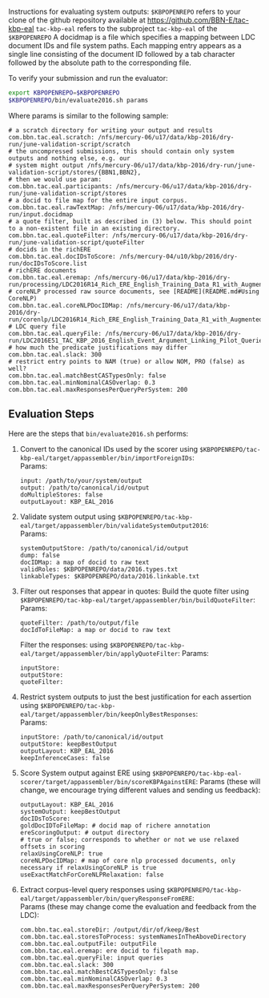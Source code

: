 Instructions for evaluating system outputs:
`$KBPOPENREPO` refers to your clone of the github repository available at https://github.com/BBN-E/tac-kbp-eal
`tac-kbp-eal` refers to the subproject `tac-kbp-eal` of the `$KBPOPENREPO`
A docidmap is a file which specifies a mapping between LDC document IDs and 
file system paths. Each mapping entry appears as a single line consisting of the
document ID followed by a tab character followed by the absolute path to
the corresponding file.

To verify your submission and run the evaluator:
```bash
export KBPOPENREPO=$KBPOPENREPO
$KBPOPENREPO/bin/evaluate2016.sh params
```

Where params is similar to the following sample:
```
# a scratch directory for writing your output and results
com.bbn.tac.eal.scratch: /nfs/mercury-06/u17/data/kbp-2016/dry-run/june-validation-script/scratch
# the uncompressed submissions, this should contain only system outputs and nothing else, e.g. our 
# system might output /nfs/mercury-06/u17/data/kbp-2016/dry-run/june-validation-script/stores/{BBN1,BBN2},
# then we would use param:
com.bbn.tac.eal.participants: /nfs/mercury-06/u17/data/kbp-2016/dry-run/june-validation-script/stores
# a docid to file map for the entire input corpus.
com.bbn.tac.eal.rawTextMap: /nfs/mercury-06/u17/data/kbp-2016/dry-run/input.docidmap
# a quote filter, built as described in (3) below. This should point to a non-existent file in an existing directory.
com.bbn.tac.eal.quoteFilter: /nfs/mercury-06/u17/data/kbp-2016/dry-run/june-validation-script/quoteFilter
# docids in the richERE
com.bbn.tac.eal.docIDsToScore: /nfs/mercury-04/u10/kbp/2016/dry-run/docIDsToScore.list
# richERE documents
com.bbn.tac.eal.eremap: /nfs/mercury-06/u17/data/kbp-2016/dry-run/processing/LDC2016R14_Rich_ERE_English_Training_Data_R1_with_Augmented_Events.docidmap
# coreNLP processed raw source documents, see [README](README.md#Using CoreNLP)
com.bbn.tac.eal.coreNLPDocIDMap: /nfs/mercury-06/u17/data/kbp-2016/dry-run/corenlp/LDC2016R14_Rich_ERE_English_Training_Data_R1_with_Augmented_Events.docidmap
# LDC query file
com.bbn.tac.eal.queryFile: /nfs/mercury-06/u17/data/kbp-2016/dry-run/LDC2016E51_TAC_KBP_2016_English_Event_Argument_Linking_Pilot_Queries_and_Manual_Run/data/tac_kbp_2016_english_event_argument_linking_pilot_queries.tab
# how much the predicate justifications may differ
com.bbn.tac.eal.slack: 300
# restrict entry points to NAM (true) or allow NOM, PRO (false) as well?
com.bbn.tac.eal.matchBestCASTypesOnly: false
com.bbn.tac.eal.minNominalCASOverlap: 0.3
com.bbn.tac.eal.maxResponsesPerQueryPerSystem: 200
```


## Evaluation Steps

Here are the steps that `bin/evaluate2016.sh` performs:

1. Convert to the canonical IDs used by the scorer  using `$KBPOPENREPO/tac-kbp-eal/target/appassembler/bin/importForeignIDs`:  
    Params:

    ```
    input: /path/to/your/system/output
    output: /path/to/canonical/id/output
    doMultipleStores: false
    outputLayout: KBP_EAL_2016
    ```

2. Validate system output using `$KBPOPENREPO/tac-kbp-eal/target/appassembler/bin/validateSystemOutput2016`:  
    Params:

    ```
    systemOutputStore: /path/to/canonical/id/output
    dump: false
    docIDMap: a map of docid to raw text
    validRoles: $KBPOPENREPO/data/2016.types.txt
    linkableTypes: $KBPOPENREPO/data/2016.linkable.txt
    ```

3. Filter out responses that appear in quotes:
    Build the quote filter using `$KBPOPENREPO/tac-kbp-eal/target/appassembler/bin/buildQuoteFilter`:
    Params:
    ```
    quoteFilter: /path/to/output/file
    docIdToFileMap: a map or docid to raw text
    ```

    Filter the responses: using `$KBPOPENREPO/tac-kbp-eal/target/appassembler/bin/applyQuoteFilter`:
    Params:

    ```
    inputStore:
    outputStore:
    quoteFilter:
    ```

4. Restrict system outputs to just the best justification for each assertion
 using `$KBPOPENREPO/tac-kbp-eal/target/appassembler/bin/keepOnlyBestResponses`:  
    Params:

    ```
    inputStore: /path/to/canonical/id/output
    outputStore: keepBestOutput
    outputLayout: KBP_EAL_2016
    keepInferenceCases: false
    ```
    
5. Score System output against ERE using `$KBPOPENREPO/tac-kbp-eal-scorer/target/appassembler/bin/scoreKBPAgainstERE`:
    Params (these will change, we encourage trying different values and sending us feedback):
    ```
    outputLayout: KBP_EAL_2016
    systemOutput: keepBestOutput
    docIDsToScore:
    goldDocIDToFileMap: # docid map of richere annotation
    ereScoringOutput: # output directory
    # true or false; corresponds to whether or not we use relaxed offsets in scoring
    relaxUsingCoreNLP: true
    coreNLPDocIDMap: # map of core nlp processed documents, only necessary if relaxUsingCoreNLP is true
    useExactMatchForCoreNLPRelaxation: false
    ```


6. Extract corpus-level query responses using `$KBPOPENREPO/tac-kbp-eal/target/appassembler/bin/queryResponseFromERE`:  
    Params (these may change come the evaluation and feedback from the LDC):
    ```
    com.bbn.tac.eal.storeDir: /output/dir/of/keep/Best
    com.bbn.tac.eal.storesToProcess: systemNamesInTheAboveDirectory
    com.bbn.tac.eal.outputFile: outputFile
    com.bbn.tac.eal.eremap: ere docid to filepath map.
    com.bbn.tac.eal.queryFile: input queries
    com.bbn.tac.eal.slack: 300
    com.bbn.tac.eal.matchBestCASTypesOnly: false
    com.bbn.tac.eal.minNominalCASOverlap: 0.3
    com.bbn.tac.eal.maxResponsesPerQueryPerSystem: 200
    ```

